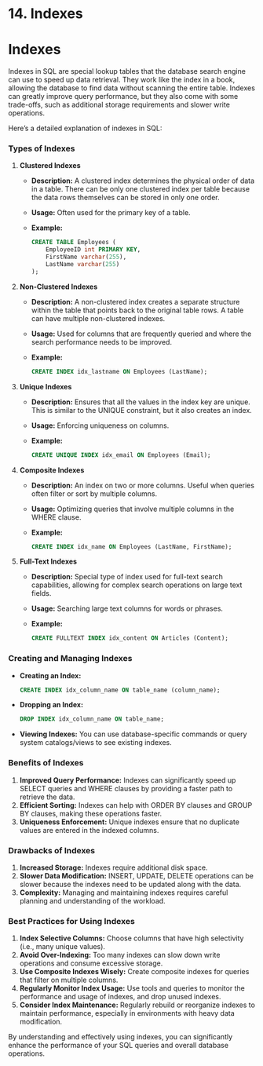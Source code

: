 # 14. Indexes

# Indexes

Indexes in SQL are special lookup tables that the database search engine can use to speed up data retrieval. They work like the index in a book, allowing the database to find data without scanning the entire table. Indexes can greatly improve query performance, but they also come with some trade-offs, such as additional storage requirements and slower write operations.

Here’s a detailed explanation of indexes in SQL:

### Types of Indexes

1. **Clustered Indexes**
    - **Description:** A clustered index determines the physical order of data in a table. There can be only one clustered index per table because the data rows themselves can be stored in only one order.
    - **Usage:** Often used for the primary key of a table.
    - **Example:**
        
        ```sql
        CREATE TABLE Employees (
            EmployeeID int PRIMARY KEY,
            FirstName varchar(255),
            LastName varchar(255)
        );
        
        ```
        
2. **Non-Clustered Indexes**
    - **Description:** A non-clustered index creates a separate structure within the table that points back to the original table rows. A table can have multiple non-clustered indexes.
    - **Usage:** Used for columns that are frequently queried and where the search performance needs to be improved.
    - **Example:**
        
        ```sql
        CREATE INDEX idx_lastname ON Employees (LastName);
        
        ```
        
3. **Unique Indexes**
    - **Description:** Ensures that all the values in the index key are unique. This is similar to the UNIQUE constraint, but it also creates an index.
    - **Usage:** Enforcing uniqueness on columns.
    - **Example:**
        
        ```sql
        CREATE UNIQUE INDEX idx_email ON Employees (Email);
        
        ```
        
4. **Composite Indexes**
    - **Description:** An index on two or more columns. Useful when queries often filter or sort by multiple columns.
    - **Usage:** Optimizing queries that involve multiple columns in the WHERE clause.
    - **Example:**
        
        ```sql
        CREATE INDEX idx_name ON Employees (LastName, FirstName);
        
        ```
        
5. **Full-Text Indexes**
    - **Description:** Special type of index used for full-text search capabilities, allowing for complex search operations on large text fields.
    - **Usage:** Searching large text columns for words or phrases.
    - **Example:**
        
        ```sql
        CREATE FULLTEXT INDEX idx_content ON Articles (Content);
        
        ```
        

### Creating and Managing Indexes

- **Creating an Index:**
    
    ```sql
    CREATE INDEX idx_column_name ON table_name (column_name);
    
    ```
    
- **Dropping an Index:**
    
    ```sql
    DROP INDEX idx_column_name ON table_name;
    
    ```
    
- **Viewing Indexes:**
You can use database-specific commands or query system catalogs/views to see existing indexes.

### Benefits of Indexes

1. **Improved Query Performance:** Indexes can significantly speed up SELECT queries and WHERE clauses by providing a faster path to retrieve the data.
2. **Efficient Sorting:** Indexes can help with ORDER BY clauses and GROUP BY clauses, making these operations faster.
3. **Uniqueness Enforcement:** Unique indexes ensure that no duplicate values are entered in the indexed columns.

### Drawbacks of Indexes

1. **Increased Storage:** Indexes require additional disk space.
2. **Slower Data Modification:** INSERT, UPDATE, DELETE operations can be slower because the indexes need to be updated along with the data.
3. **Complexity:** Managing and maintaining indexes requires careful planning and understanding of the workload.

### Best Practices for Using Indexes

1. **Index Selective Columns:** Choose columns that have high selectivity (i.e., many unique values).
2. **Avoid Over-Indexing:** Too many indexes can slow down write operations and consume excessive storage.
3. **Use Composite Indexes Wisely:** Create composite indexes for queries that filter on multiple columns.
4. **Regularly Monitor Index Usage:** Use tools and queries to monitor the performance and usage of indexes, and drop unused indexes.
5. **Consider Index Maintenance:** Regularly rebuild or reorganize indexes to maintain performance, especially in environments with heavy data modification.

By understanding and effectively using indexes, you can significantly enhance the performance of your SQL queries and overall database operations.